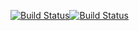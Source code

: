 [![Build Status](https://dev.azure.com/bojanadejanovic0045/NeoAnalytica/_apis/build/status/NeoAnalyticaAPI?branchName=master)](https://dev.azure.com/bojanadejanovic0045/NeoAnalytica/_build/latest?definitionId=2&branchName=master)[![Build Status](https://dev.azure.com/bojanadejanovic0045/NeoAnalytica/_apis/build/status/NeoAnalyticaAPI?branchName=master)](https://dev.azure.com/bojanadejanovic0045/NeoAnalytica/_build/latest?definitionId=2&branchName=master)